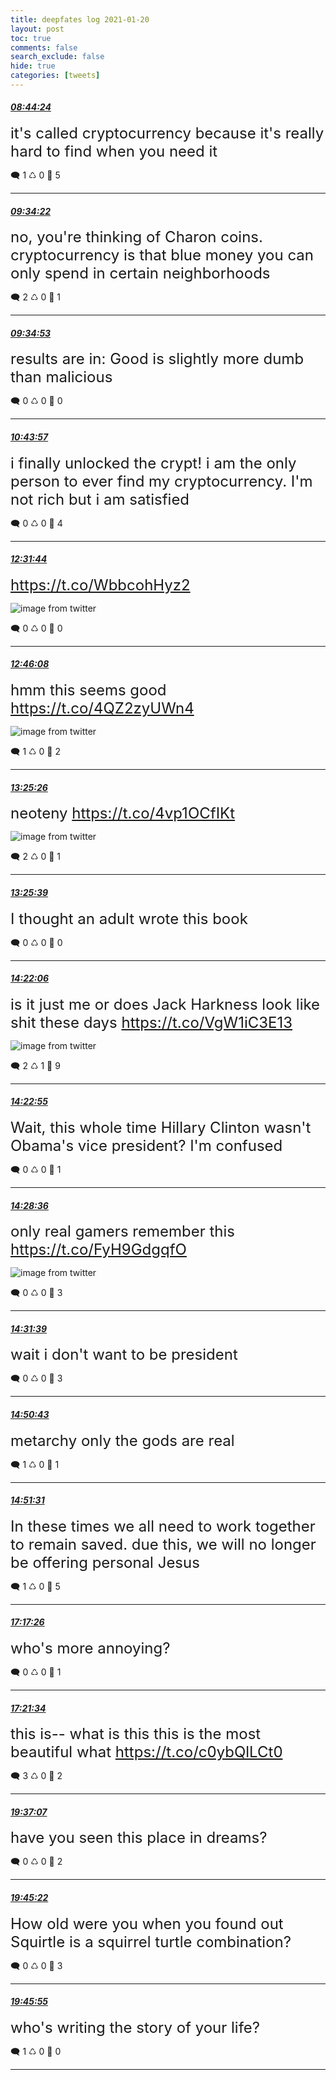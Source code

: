 ```yaml
---
title: deepfates log 2021-01-20
layout: post
toc: true
comments: false
search_exclude: false
hide: true
categories: [tweets]
---
```



#### <a href = "https://twitter.com/deepfates/status/1351918509362614273">*08:44:24*</a>

<font size="5">it's called cryptocurrency because it's really hard to find when you need it</font>



🗨️ 1 ♺ 0 🤍  5   

---
    
#### <a href = "https://twitter.com/deepfates/status/1351931083881807872">*09:34:22*</a>

<font size="5">no, you're thinking of Charon coins. cryptocurrency is that blue money you can only spend in certain neighborhoods</font>



🗨️ 2 ♺ 0 🤍  1   

---
    
#### <a href = "https://twitter.com/deepfates/status/1351931212596563972">*09:34:53*</a>

<font size="5">results are in: Good is slightly more dumb than malicious</font>



🗨️ 0 ♺ 0 🤍  0   

---
    
#### <a href = "https://twitter.com/deepfates/status/1351948593905635331">*10:43:57*</a>

<font size="5">i finally unlocked the crypt! i am the only person to ever find my cryptocurrency. I'm not rich but i am satisfied</font>



🗨️ 0 ♺ 0 🤍  4   

---
    
#### <a href = "https://twitter.com/deepfates/status/1351975719123894272">*12:31:44*</a>

<font size="5"> https://t.co/WbbcohHyz2</font>

![image from twitter](/images/from_twitter/EsMuwHYU0AA7Ezs.jpg)


🗨️ 0 ♺ 0 🤍  0   

---
    
#### <a href = "https://twitter.com/deepfates/status/1351979341287092224">*12:46:08*</a>

<font size="5">hmm this seems good  https://t.co/4QZ2zyUWn4</font>

![image from twitter](/images/from_twitter/EsMyCt6VgAAoMPz.jpg)


🗨️ 1 ♺ 0 🤍  2   

---
    
#### <a href = "https://twitter.com/deepfates/status/1351989234333147141">*13:25:26*</a>

<font size="5">neoteny  https://t.co/4vp1OCfIKt</font>

![image from twitter](/images/from_twitter/EsM7CebVkAE3VX7.jpg)


🗨️ 2 ♺ 0 🤍  1   

---
    
#### <a href = "https://twitter.com/deepfates/status/1351989287269482496">*13:25:39*</a>

<font size="5">I thought an adult wrote this book</font>



🗨️ 0 ♺ 0 🤍  0   

---
    
#### <a href = "https://twitter.com/deepfates/status/1352003493955977216">*14:22:06*</a>

<font size="5">is it just me or does Jack Harkness look like shit these days  https://t.co/VgW1iC3E13</font>

![image from twitter](/images/from_twitter/EsNIArlUcAIpdVA.jpg)


🗨️ 2 ♺ 1 🤍  9   

---
    
#### <a href = "https://twitter.com/deepfates/status/1352003700684800000">*14:22:55*</a>

<font size="5">Wait, this whole time Hillary Clinton wasn't Obama's vice president? I'm confused</font>



🗨️ 0 ♺ 0 🤍  1   

---
    
#### <a href = "https://twitter.com/deepfates/status/1352005127259865088">*14:28:36*</a>

<font size="5">only real gamers remember this  https://t.co/FyH9GdgqfO</font>

![image from twitter](/images/from_twitter/EsNJfvIUwAAupt0.jpg)


🗨️ 0 ♺ 0 🤍  3   

---
    
#### <a href = "https://twitter.com/deepfates/status/1352005896990121985">*14:31:39*</a>

<font size="5">wait i don't want to be president</font>



🗨️ 0 ♺ 0 🤍  3   

---
    
#### <a href = "https://twitter.com/deepfates/status/1352010695211012096">*14:50:43*</a>

<font size="5">metarchy  only the gods are real</font>



🗨️ 1 ♺ 0 🤍  1   

---
    
#### <a href = "https://twitter.com/deepfates/status/1352010894549553153">*14:51:31*</a>

<font size="5">In these times we all need to work together to remain saved.   due this, we will no longer be offering personal Jesus</font>



🗨️ 1 ♺ 0 🤍  5   

---
    
#### <a href = "https://twitter.com/deepfates/status/1352047615660081157">*17:17:26*</a>

<font size="5">who's more annoying?</font>



🗨️ 0 ♺ 0 🤍  1   

---
    
#### <a href = "https://twitter.com/deepfates/status/1352048658036867073">*17:21:34*</a>

<font size="5">this is-- what is this  this is the most beautiful  what  https://t.co/c0ybQlLCt0</font>



🗨️ 3 ♺ 0 🤍  2   

---
    
#### <a href = "https://twitter.com/deepfates/status/1352082771976458242">*19:37:07*</a>

<font size="5">have you seen this place in dreams?</font>



🗨️ 0 ♺ 0 🤍  2   

---
    
#### <a href = "https://twitter.com/deepfates/status/1352084848123420673">*19:45:22*</a>

<font size="5">How old were you when you found out Squirtle is a squirrel turtle combination?</font>



🗨️ 0 ♺ 0 🤍  3   

---
    
#### <a href = "https://twitter.com/deepfates/status/1352084984861925378">*19:45:55*</a>

<font size="5">who's writing the story of your life?</font>



🗨️ 1 ♺ 0 🤍  0   

---
    
            


